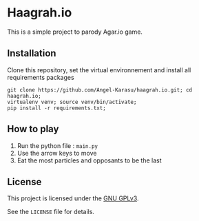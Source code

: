 # Haagrah.io

This is a simple project to parody Agar.io game.
    
## Installation

Clone this repository, set the virtual environnement and install all requirements packages
```shell
git clone https://github.com/Angel-Karasu/haagrah.io.git; cd haagrah.io;
virtualenv venv; source venv/bin/activate;
pip install -r requirements.txt;
```

## How to play

1. Run the python file : `main.py`
2. Use the arrow keys to move
3. Eat the most particles and opposants to be the last
  
## License

This project is licensed under the [GNU GPLv3](https://choosealicense.com/licenses/gpl-3.0/).

See the `LICENSE` file for details.
